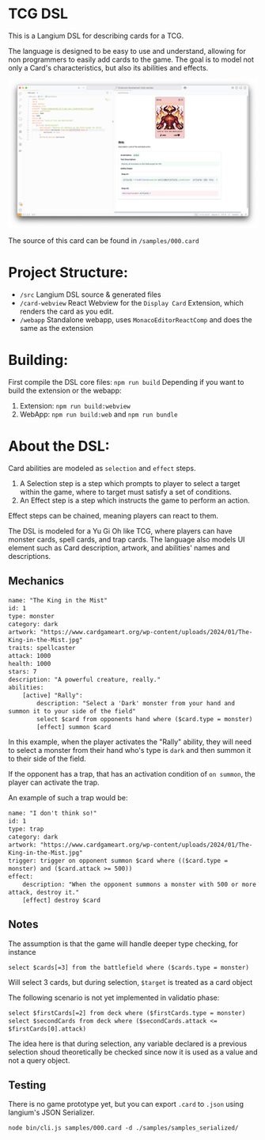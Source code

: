 # TCG DSL

This is a Langium DSL for describing cards for a TCG.

The language is designed to be easy to use and understand, allowing for non programmers to easily add cards to the game.
The goal is to model not only a Card's characteristics, but also its abilities and effects.

<img src="./assets/vscode-demo.png">

The source of this card can be found in `/samples/000.card`

# Project Structure:

- `/src` Langium DSL source & generated files
- `/card-webview` React Webview for the `Display Card` Extension, which renders the card as you edit.
- `/webapp` Standalone webapp, uses `MonacoEditorReactComp` and does the same as the extension

# Building:
First compile the DSL core files: `npm run build`
Depending if you want to build the extension or the webapp:
1. Extension: `npm run build:webview`
2. WebApp: `npm run build:web` and `npm run bundle`


# About the DSL:
Card abilities are modeled as `selection` and `effect` steps.

1. A Selection step is a step which prompts to player to select a target within the game, where to target must satisfy a set of conditions.
2. An Effect step is a step which instructs the game to perform an action.

Effect steps can be chained, meaning players can react to them.

The DSL is modeled for a Yu Gi Oh like TCG, where players can have monster cards, spell cards, and trap cards.
The language also models UI element such as Card description, artwork, and abilities' names and descriptions.

## Mechanics
```
name: "The King in the Mist" 
id: 1
type: monster
category: dark
artwork: "https://www.cardgameart.org/wp-content/uploads/2024/01/The-King-in-the-Mist.jpg"
traits: spellcaster
attack: 1000
health: 1000
stars: 7
description: "A powerful creature, really."
abilities:
    [active] "Rally":
        description: "Select a 'Dark' monster from your hand and summon it to your side of the field"
        select $card from opponents hand where ($card.type = monster)
        [effect] summon $card
```

In this example, when the player activates the "Rally" ability, they will need to select a monster from their hand who's type is `dark` and then summon it to their side of the field.

If the opponent has a trap, that has an activation condition of `on summon`, the player can activate the trap.

An example of such a trap would be:

```
name: "I don't think so!" 
id: 1
type: trap
category: dark
artwork: "https://www.cardgameart.org/wp-content/uploads/2024/01/The-King-in-the-Mist.jpg"
trigger: trigger on opponent summon $card where (($card.type = monster) and ($card.attack >= 500))
effect: 
    description: "When the opponent summons a monster with 500 or more attack, destroy it."
    [effect] destroy $card
```

## Notes

The assumption is that the game will handle deeper type checking, for instance

```
select $cards[=3] from the battlefield where ($cards.type = monster)
```

Will select 3 cards, but during selection, `$target` is treated as a card object

The following scenario is not yet implemented in validatio phase:

```
select $firstCards[=2] from deck where ($firstCards.type = monster)
select $secondCards from deck where ($secondCards.attack <= $firstCards[0].attack)
```

The idea here is that during selection, any variable declared is a previous selection shoud theoretically be checked 
since now it is used as a value and not a query object.

## Testing
There is no game prototype yet, but you can export `.card` to `.json` using langium's JSON Serializer.
```
node bin/cli.js samples/000.card -d ./samples/samples_serialized/
```
